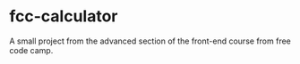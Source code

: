 # fcc-calculator
A small project from the advanced section of the front-end course from free code camp.
